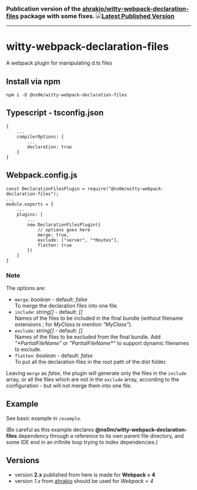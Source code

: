 ### Publication version of the [ahrakio/witty-webpack-declaration-files](https://github.com/ahrakio/witty-webpack-declaration-files) package with some fixes. [![Latest Published Version](https://img.shields.io/npm/v/@ns0m/witty-webpack-declaration-files)](https://www.npmjs.com/package/@ns0m/witty-webpack-declaration-files)

---

# witty-webpack-declaration-files
A webpack plugin for manipulating d.ts files

## Install via npm
```
npm i -D @ns0m/witty-webpack-declaration-files
```

## Typescript - tsconfig.json
```
{
    ...
    compilerOptions: {
        ...
        declaration: true
    }
}
```

## Webpack.config.js
```
const DeclarationFilesPlugin = require("@ns0m/witty-webpack-declaration-files");
...
module.exports = {
    ...
    plugins: [
        ...
        new DeclarationFilesPlugin({
            // options goes here
            merge: true,
            exclude: ["server", "*Routes"],
            flatten: true
        })
    ]
}
```

### Note
The options are:
- `merge`: _boolean_ - default: _false_\
To merge the declaration files into one file.
- `include`: _string[]_ - default: _[]_\
Names of the files to be included in the final bundle (without filename extensions ; for _MyClass.ts_ mention _"MyClass"_).
- `exclude`: _string[]_ - default: _[]_\
Names of the files to be excluded from the final bundle. Add _"*PartialFileName"_ or _"PartialFileName*"_ to support dynamic filenames to exclude.
- `flatten`: _boolean_ - default: _false_\
To put all the declaration files in the root path of the dist folder.

Leaving `merge` as _false_, the plugin will generate only the files in the `include` array, or all the files which are not in the `exclude` array, according to the configuration - but will not merge them into one file.

## Example
See basic example in `/example`.

(Be careful as this example declares **@ns0m/witty-webpack-declaration-files** dependency through a reference to its own parent file directory, and some IDE end in an infinite loop trying to index dependencies.)

## Versions
- version **2.x** published from here is made for **Webpack = 4**
- version _1.x_ from [ahrakio](https://github.com/ahrakio/witty-webpack-declaration-files) should be used for _Webpack < 4_

